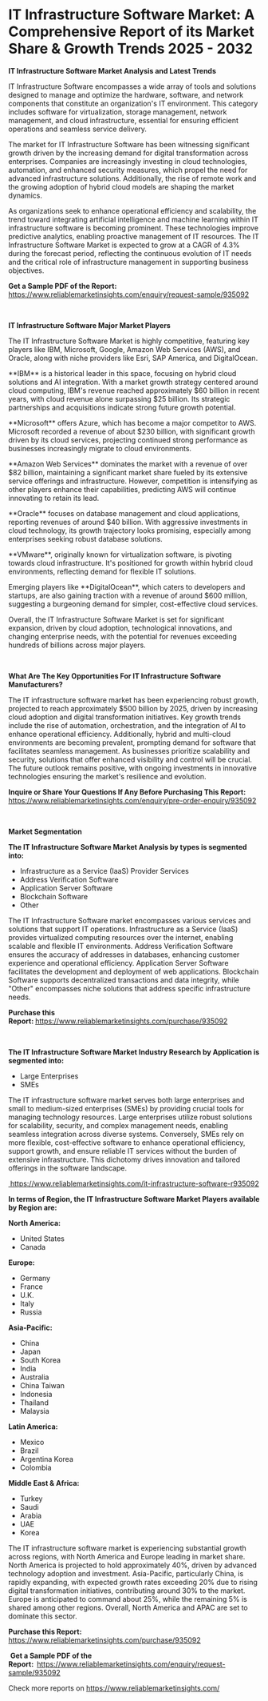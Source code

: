 <p><h1>IT Infrastructure Software Market: A Comprehensive Report of its Market Share & Growth Trends 2025 - 2032</h1></p><p><strong>IT Infrastructure Software Market Analysis and Latest Trends</strong></p>
<p><p>IT Infrastructure Software encompasses a wide array of tools and solutions designed to manage and optimize the hardware, software, and network components that constitute an organization's IT environment. This category includes software for virtualization, storage management, network management, and cloud infrastructure, essential for ensuring efficient operations and seamless service delivery.</p><p>The market for IT Infrastructure Software has been witnessing significant growth driven by the increasing demand for digital transformation across enterprises. Companies are increasingly investing in cloud technologies, automation, and enhanced security measures, which propel the need for advanced infrastructure solutions. Additionally, the rise of remote work and the growing adoption of hybrid cloud models are shaping the market dynamics.</p><p>As organizations seek to enhance operational efficiency and scalability, the trend toward integrating artificial intelligence and machine learning within IT infrastructure software is becoming prominent. These technologies improve predictive analytics, enabling proactive management of IT resources. The IT Infrastructure Software Market is expected to grow at a CAGR of 4.3% during the forecast period, reflecting the continuous evolution of IT needs and the critical role of infrastructure management in supporting business objectives.</p></p>
<p><strong>Get a Sample PDF of the Report:&nbsp;</strong> <a href="https://www.reliablemarketinsights.com/enquiry/request-sample/935092?utm_campaign=1937&utm_medium=2&utm_source=Github&utm_content=ia&utm_term=07032025&utm_id=it-infrastructure-software">https://www.reliablemarketinsights.com/enquiry/request-sample/935092</a></p>
<p>&nbsp;</p>
<p><strong>IT Infrastructure Software Major Market Players</strong></p>
<p><p>The IT Infrastructure Software Market is highly competitive, featuring key players like IBM, Microsoft, Google, Amazon Web Services (AWS), and Oracle, along with niche providers like Esri, SAP America, and DigitalOcean.</p><p>**IBM** is a historical leader in this space, focusing on hybrid cloud solutions and AI integration. With a market growth strategy centered around cloud computing, IBM's revenue reached approximately $60 billion in recent years, with cloud revenue alone surpassing $25 billion. Its strategic partnerships and acquisitions indicate strong future growth potential.</p><p>**Microsoft** offers Azure, which has become a major competitor to AWS. Microsoft recorded a revenue of about $230 billion, with significant growth driven by its cloud services, projecting continued strong performance as businesses increasingly migrate to cloud environments.</p><p>**Amazon Web Services** dominates the market with a revenue of over $82 billion, maintaining a significant market share fueled by its extensive service offerings and infrastructure. However, competition is intensifying as other players enhance their capabilities, predicting AWS will continue innovating to retain its lead.</p><p>**Oracle** focuses on database management and cloud applications, reporting revenues of around $40 billion. With aggressive investments in cloud technology, its growth trajectory looks promising, especially among enterprises seeking robust database solutions.</p><p>**VMware**, originally known for virtualization software, is pivoting towards cloud infrastructure. It's positioned for growth within hybrid cloud environments, reflecting demand for flexible IT solutions.</p><p>Emerging players like **DigitalOcean**, which caters to developers and startups, are also gaining traction with a revenue of around $600 million, suggesting a burgeoning demand for simpler, cost-effective cloud services.</p><p>Overall, the IT Infrastructure Software Market is set for significant expansion, driven by cloud adoption, technological innovations, and changing enterprise needs, with the potential for revenues exceeding hundreds of billions across major players.</p></p>
<p>&nbsp;</p>
<p><strong>What Are The Key Opportunities For IT Infrastructure Software Manufacturers?</strong></p>
<p><p>The IT infrastructure software market has been experiencing robust growth, projected to reach approximately $500 billion by 2025, driven by increasing cloud adoption and digital transformation initiatives. Key growth trends include the rise of automation, orchestration, and the integration of AI to enhance operational efficiency. Additionally, hybrid and multi-cloud environments are becoming prevalent, prompting demand for software that facilitates seamless management. As businesses prioritize scalability and security, solutions that offer enhanced visibility and control will be crucial. The future outlook remains positive, with ongoing investments in innovative technologies ensuring the market's resilience and evolution.</p></p>
<p><strong>Inquire or Share Your Questions If Any Before Purchasing This Report:</strong> <a href="https://www.reliablemarketinsights.com/enquiry/pre-order-enquiry/935092?utm_campaign=1937&utm_medium=2&utm_source=Github&utm_content=ia&utm_term=07032025&utm_id=it-infrastructure-software">https://www.reliablemarketinsights.com/enquiry/pre-order-enquiry/935092</a></p>
<p>&nbsp;</p>
<p><strong>Market Segmentation</strong></p>
<p><strong>The IT Infrastructure Software Market Analysis by types is segmented into:</strong></p>
<p><ul><li>Infrastructure as a Service (IaaS) Provider Services</li><li>Address Verification Software</li><li>Application Server Software</li><li>Blockchain Software</li><li>Other</li></ul></p>
<p><p>The IT Infrastructure Software market encompasses various services and solutions that support IT operations. Infrastructure as a Service (IaaS) provides virtualized computing resources over the internet, enabling scalable and flexible IT environments. Address Verification Software ensures the accuracy of addresses in databases, enhancing customer experience and operational efficiency. Application Server Software facilitates the development and deployment of web applications. Blockchain Software supports decentralized transactions and data integrity, while "Other" encompasses niche solutions that address specific infrastructure needs.</p></p>
<p><strong>Purchase this Report:&nbsp;</strong><a href="https://www.reliablemarketinsights.com/purchase/935092?utm_campaign=1937&utm_medium=2&utm_source=Github&utm_content=ia&utm_term=07032025&utm_id=it-infrastructure-software">https://www.reliablemarketinsights.com/purchase/935092</a></p>
<p>&nbsp;</p>
<p><strong>The IT Infrastructure Software Market Industry Research by Application is segmented into:</strong></p>
<p><ul><li>Large Enterprises</li><li>SMEs</li></ul></p>
<p><p>The IT infrastructure software market serves both large enterprises and small to medium-sized enterprises (SMEs) by providing crucial tools for managing technology resources. Large enterprises utilize robust solutions for scalability, security, and complex management needs, enabling seamless integration across diverse systems. Conversely, SMEs rely on more flexible, cost-effective software to enhance operational efficiency, support growth, and ensure reliable IT services without the burden of extensive infrastructure. This dichotomy drives innovation and tailored offerings in the software landscape.</p></p>
<p><a href="https://www.reliablemarketinsights.com/it-infrastructure-software-r935092?utm_campaign=1937&utm_medium=2&utm_source=Github&utm_content=ia&utm_term=07032025&utm_id=it-infrastructure-software">&nbsp;https://www.reliablemarketinsights.com/it-infrastructure-software-r935092</a></p>
<p><strong>In terms of Region, the IT Infrastructure Software Market Players available by Region are:</strong></p>
<p>
    <p> <strong> North America: </strong>
        <ul>
            <li>United States</li>
            <li>Canada</li>
        </ul>
        </p> 
    <p> <strong> Europe: </strong>
        <ul>
            <li>Germany</li>
            <li>France</li>
            <li>U.K.</li>
            <li>Italy</li>
            <li>Russia</li>
        </ul>
        </p> 
    <p> <strong> Asia-Pacific: </strong>
        <ul>
            <li>China</li>
            <li>Japan</li>
            <li>South Korea</li>
            <li>India</li>
            <li>Australia</li>
            <li>China Taiwan</li>
            <li>Indonesia</li>
            <li>Thailand</li>
            <li>Malaysia</li>
        </ul>
        </p> 
    <p> <strong> Latin America: </strong>
        <ul>
            <li>Mexico</li>
            <li>Brazil</li>
            <li>Argentina Korea</li>
            <li>Colombia</li>
        </ul>
        </p> 
    <p> <strong> Middle East & Africa: </strong>
        <ul>
            <li>Turkey</li>
            <li>Saudi</li>
            <li>Arabia</li>
            <li>UAE</li>
            <li>Korea</li>
        </ul>
    </p>
    </p>
<p><p>The IT infrastructure software market is experiencing substantial growth across regions, with North America and Europe leading in market share. North America is projected to hold approximately 40%, driven by advanced technology adoption and investment. Asia-Pacific, particularly China, is rapidly expanding, with expected growth rates exceeding 20% due to rising digital transformation initiatives, contributing around 30% to the market. Europe is anticipated to command about 25%, while the remaining 5% is shared among other regions. Overall, North America and APAC are set to dominate this sector.</p></p>
<p><strong>Purchase this Report: </strong><a href="https://www.reliablemarketinsights.com/purchase/935092?utm_campaign=1937&utm_medium=2&utm_source=Github&utm_content=ia&utm_term=07032025&utm_id=it-infrastructure-software">https://www.reliablemarketinsights.com/purchase/935092</a></p>
<p>&nbsp;<strong>Get a Sample PDF of the Report:&nbsp;&nbsp;</strong><a href="https://www.reliablemarketinsights.com/enquiry/request-sample/935092?utm_campaign=1937&utm_medium=2&utm_source=Github&utm_content=ia&utm_term=07032025&utm_id=it-infrastructure-software">https://www.reliablemarketinsights.com/enquiry/request-sample/935092</a></p>
<p><strong></strong></p>
<p>Check more reports on <a href="https://www.reliablemarketinsights.com/?utm_campaign=1937&utm_medium=2&utm_source=Github&utm_content=ia&utm_term=07032025&utm_id=it-infrastructure-software">https://www.reliablemarketinsights.com/</a></p>